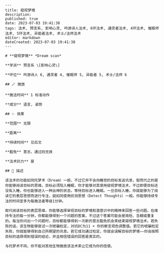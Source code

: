 
    ---
    title: 窥视梦境
    description: 
    published: true
    date: 2023-07-03 19:41:38
    tags: 法术, 预言系, 影响心灵, 吟游诗人法术, 6环法术, 通灵者法术, 4环法术, 催眠师法术, 5环法术, 异能者法术, 术士/法师法术
    editor: markdown
    dateCreated: 2023-07-03 19:41:38
    ---

    # **窥视梦境** *Dream scan*

    **学派** 预言系 \[影响心灵\] 

    **环位** 吟游诗人 6, 通灵者 4, 催眠师 5, 异能者 5, 术士/法师 6

    ## 🪄 施放

    **施法时间** 1 标准动作

    **成分** 语言, 姿势

    ## ✨ 效果  

    **范围** 无限

    **距离**   

    **持续时间** 见后文 

    **豁免** 意志，通过则无效

    **法术抗力** 是

    ## 📖 描述

    该法术的功能如同托梦术（Dream）一般，不过它并不会向睡觉的目标发送讯息，取而代之的是你能够阅读目标的思维。目标必须陷入睡眠，你才能够对其使用窥视梦境法术，不过即便目标还没有入睡，你也能够进入一种出神的状态，等待目标进入睡眠。一旦目标入睡，你就能够为了阅读它的表层思想而进行专注，就如同使用侦测思想（Detect Thoughts）一般。你能够持续专注的时间至多为每施法者等级1分钟。

    取代阅读目标的表层思维，你能够选择审视目标的梦境和潜意识中的精神来回答一些问题。在维持专注的每一分钟，你都能够得到一个问题的答案，不过这个答案可能会是简短、含糊或重复的。每当你问出一个问题时，目标都能够得到一次新的意志豁免机会来结束窥视梦境法术。若失败的话，该生物能够尝试一次唬骗检定，对抗DC为11 + 你的察言观色调整值。若它的唬骗检定失败，你就能够得到自己所期望的讯息。若它成功通过检定，你就会误解目标的梦境——你会按照目标的选择得到错误的结论，并且相信错误的回答是真实的。

    与托梦术不同，你不能对其他生物施放该法术来让它成为你的信使。
    